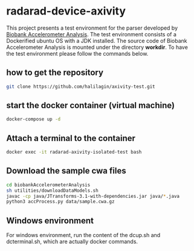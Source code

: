# radarad-device-axivity

This project presents a test environment for the parser developed by [Biobank Accelerometer Analysis](https://github.com/activityMonitoring/biobankAccelerometerAnalysis). The test environment consists of a Dockerified ubuntu OS with a JDK installed. The source code of Biobank Accelerometer Analysis is mounted under the directory **workdir**. To have the test environment please follow the commands below.



## how to get the repository 

```bash
git clone https://github.com/halilagin/axivity-test.git
```


## start the docker container (virtual machine)

```bash
docker-compose up -d

```

## Attach a terminal to the container 
```bash
docker exec -it radarad-axivity-isolated-test bash


```

## Download the sample cwa files
```bash
cd biobankAccelerometerAnalysis
sh utilities/downloadDataModels.sh
javac -cp java/JTransforms-3.1-with-dependencies.jar java/*.java
python3 accProcess.py data/sample.cwa.gz
```


## Windows environment

For windows environment, run the content of the dcup.sh and dcterminal.sh, which are actually docker commands.
